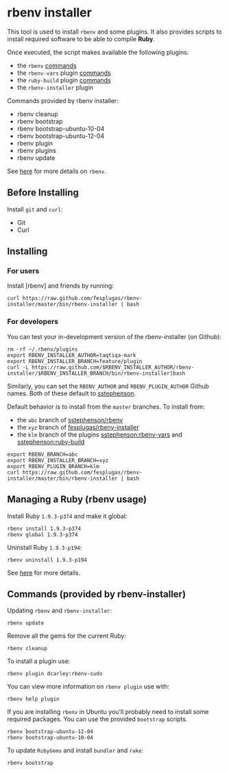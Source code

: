 # rbenv installer

This tool is used to install `rbenv` and some plugins. It also provides
scripts to install required software to be able to compile **Ruby**.

Once executed, the script makes available the following plugins:

 - the `rbenv` [commands](https://github.com/sstephenson/rbenv#command-reference)
 - the `rbenv-vars` plugin [commands](https://github.com/sstephenson/rbenv-vars)
 - the `ruby-build` plugin [commands](https://github.com/sstephenson/ruby-build)
 - the `rbenv-installer` plugin

Commands provided by rbenv installer:

 - rbenv cleanup
 - rbenv bootstrap
 - rbenv bootstrap-ubuntu-10-04
 - rbenv bootstrap-ubuntu-12-04
 - rbenv plugin
 - rbenv plugins
 - rbenv update

See [here](https://github.com/sstephenson/rbenv) for more details on `rbenv`.

## Before Installing

Install `git` and `curl`:

- Git
- Curl

## Installing

### For users

Install [rbenv] and friends by running:

    curl https://raw.github.com/fesplugas/rbenv-installer/master/bin/rbenv-installer | bash

### For developers

You can test your in-development version of the rbenv-installer (on Github):

    rm -rf ~/.rbenv/plugins
    export RBENV_INSTALLER_AUTHOR=taqtiqa-mark
    export RBENV_INSTALLER_BRANCH=feature/plugin
    curl -L https://raw.github.com/$RBENV_INSTALLER_AUTHOR/rbenv-installer/$RBENV_INSTALLER_BRANCH/bin/rbenv-installer|bash

Similarly, you can set the `RBENV_AUTHOR` and `RBENV_PLUGIN_AUTHOR` Github names.
Both of these default to [sstephenson](https://github.com/sstephenson).

Default behavior is to install from the `master` branches. To install from:

 - the `abc` branch of [sstephenson/rbenv](https://github.com/sstephenson/rbenv)
 - the `xyz` branch of [fesplugas/rbenv-installer](https://github.com/fesplugas/rbenv-installer)
 - the `klm` branch of the plugins [sstephenson:rbenv-vars](https://github.com/sstephenson/rbenv-vars) and [sstephenson:ruby-build](https://github.com/sstephenson/ruby-build)

```
export RBENV_BRANCH=abc
export RBENV_INSTALLER_BRANCH=xyz
export RBENV_PLUGIN_BRANCH=klm
curl https://raw.github.com/fesplugas/rbenv-installer/master/bin/rbenv-installer | bash
```

## Managing a Ruby (rbenv usage)

Install Ruby `1.9.3-p374` and make it global:

    rbenv install 1.9.3-p374
    rbenv global 1.9.3-p374

Uninstall Ruby `1.9.3-p194`:

    rbenv uninstall 1.9.3-p194

See [here](https://github.com/sstephenson/ruby-build) for more details.

## Commands (provided by rbenv-installer)

Updating `rbenv` and `rbenv-installer`:

    rbenv update

Remove all the gems for the current Ruby:

    rbenv cleanup

To install a plugin use:

    rbenv plugin dcarley:rbenv-sudo

You can view more information on `rbenv plugin` use with:

    rbenv help plugin

If you are installing `rbenv` in Ubuntu you'll probably need to install some
required packages. You can use the provided `bootstrap` scripts.

    rbenv bootstrap-ubuntu-12-04
    rbenv bootstrap-ubuntu-10-04

To update `RubyGems` and install `bundler` and `rake`:

    rbenv bootstrap
